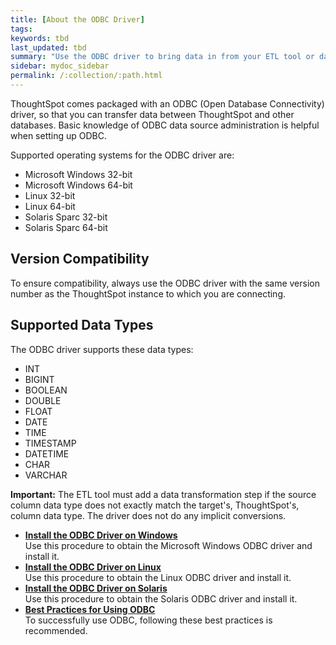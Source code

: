 ```yaml
---
title: [About the ODBC Driver]
tags:
keywords: tbd
last_updated: tbd
summary: "Use the ODBC driver to bring data in from your ETL tool or database."
sidebar: mydoc_sidebar
permalink: /:collection/:path.html
---
```

ThoughtSpot comes packaged with an ODBC (Open Database Connectivity) driver, so that you can transfer data between ThoughtSpot and other databases. Basic knowledge of ODBC data source administration is helpful when setting up ODBC.

Supported operating systems for the ODBC driver are:

-   Microsoft Windows 32-bit
-   Microsoft Windows 64-bit
-   Linux 32-bit
-   Linux 64-bit
-   Solaris Sparc 32-bit
-   Solaris Sparc 64-bit

## Version Compatibility

To ensure compatibility, always use the ODBC driver with the same version number as the ThoughtSpot instance to which you are connecting.

## Supported Data Types

The ODBC driver supports these data types:

-   INT
-   BIGINT
-   BOOLEAN
-   DOUBLE
-   FLOAT
-   DATE
-   TIME
-   TIMESTAMP
-   DATETIME
-   CHAR
-   VARCHAR

**Important:** The ETL tool must add a data transformation step if the source column data type does not exactly match the target's, ThoughtSpot's, column data type. The driver does not do any implicit conversions.

-   **[Install the ODBC Driver on Windows](../../data_integration/clients/install_odbc_windows.html)**  
Use this procedure to obtain the Microsoft Windows ODBC driver and install it.
-   **[Install the ODBC Driver on Linux](../../data_integration/clients/install_odbc_linux.html)**  
Use this procedure to obtain the Linux ODBC driver and install it.
-   **[Install the ODBC Driver on Solaris](../../data_integration/clients/install_odbc_solaris.html)**  
Use this procedure to obtain the Solaris ODBC driver and install it.
-   **[Best Practices for Using ODBC](../../data_integration/clients/odbc_best_practices.html)**  
To successfully use ODBC, following these best practices is recommended.
